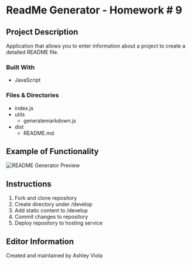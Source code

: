 # ReadMe Generator - Homework # 9

## Project Description 
Application that allows you to enter information about a project to create a detailed README file. 

### Built With 
- JavaScript 

### Files & Directories 
- index.js
- utils
  - generatemarkdown.js
- dist 
  - README.md

## Example of Functionality 
![README Generator Preview](./assets/readmewalkthrough.gif)
## Instructions 
1. Fork and clone repository
2. Create directory under /develop
3. Add static content to /develop
4. Commit changes to repository
5. Deploy repository to hosting service

## Editor Information 
Created and maintained by Ashley Viola 

